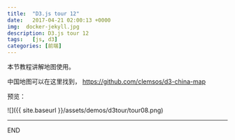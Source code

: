 ```yaml
---
title:  "D3.js tour 12"
date:   2017-04-21 02:00:13 +0000
img:  docker-jekyll.jpg
description: D3.js tour 12
tags:   [js, d3]
categories: [前端]
---
```

本节教程讲解地图使用。

中国地图可以在这里找到， https://github.com/clemsos/d3-china-map


预览：

![]({{ site.baseurl }}/assets/demos/d3tour/tour08.png)

---
END